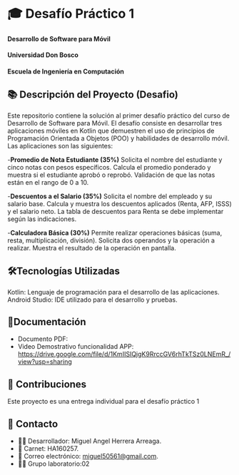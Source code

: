 # 🎓 Desafío Práctico 1 

 #### Desarrollo de Software para Móvil
 #### Universidad Don Bosco
 #### Escuela de Ingeniería en Computación

## 📚 Descripción del Proyecto (Desafio)
Este repositorio contiene la solución al primer desafío práctico del curso de Desarrollo de Software para Móvil. El desafío consiste en desarrollar tres aplicaciones móviles en Kotlin que demuestren el uso de principios de Programación Orientada a Objetos (POO) y habilidades de desarrollo móvil. Las aplicaciones son las siguientes:

-**Promedio de Nota Estudiante (35%)**
Solicita el nombre del estudiante y cinco notas con pesos específicos.
Calcula el promedio ponderado y muestra si el estudiante aprobó o reprobó.
Validación de que las notas están en el rango de 0 a 10.

-**Descuentos a el Salario (35%)**
Solicita el nombre del empleado y su salario base.
Calcula y muestra los descuentos aplicados (Renta, AFP, ISSS) y el salario neto.
La tabla de descuentos para Renta se debe implementar según las indicaciones.

-**Calculadora Básica (30%)**
Permite realizar operaciones básicas (suma, resta, multiplicación, división).
Solicita dos operandos y la operación a realizar.
Muestra el resultado de la operación en pantalla.

## 🛠️Tecnologías Utilizadas
Kotlin: Lenguaje de programación para el desarrollo de las aplicaciones.
Android Studio: IDE utilizado para el desarrollo y pruebas.

## 📝Documentación
-  Documento PDF: 
-  Video Demostrativo funcionalidad APP: https://drive.google.com/file/d/1KmIISIQjgK9RrccGV6rhTkTSz0LNEmR_/view?usp=sharing

## 🤝 Contribuciones
Este proyecto es una entrega individual para el desafío práctico 1

## 📧 Contacto
-  👨‍💻 Desarrollador: Miguel Angel Herrera Arreaga.
-  🔗 Carnet: HA160257.
-  📧 Correo electrónico: miguel50561@gmail.com.
-  👨‍💻 Grupo laboratorio:02
